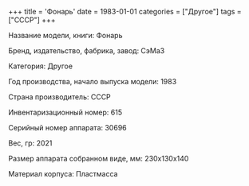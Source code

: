 +++
title = 'Фонарь'
date = 1983-01-01
categories = ["Другое"]
tags = ["СССР"]
+++

Название модели, книги: Фонарь

Бренд, издательство, фабрика, завод: СэМаЗ

Категория: Другое

Год производства, начало выпуска модели: 1983

Страна производитель: СССР

Инвентаризационный номер: 615

Серийный номер аппарата: 30696

Вес, гр: 2021

Размер аппарата  собранном виде, мм: 230х130х140

Материал корпуса: Пластмасса

